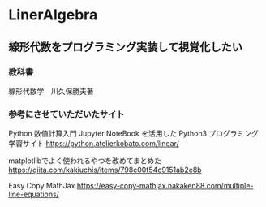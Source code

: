 # LinerAlgebra
## 線形代数をプログラミング実装して視覚化したい
### 教科書
線形代数学　川久保勝夫著
### 参考にさせていただいたサイト
Python 数値計算入門 Jupyter NoteBook を活用した Python3 プログラミング学習サイト https://python.atelierkobato.com/linear/

matplotlibでよく使われるやつを改めてまとめた https://qiita.com/kakiuchis/items/798c00f54c9151ab2e8b

Easy Copy MathJax https://easy-copy-mathjax.nakaken88.com/multiple-line-equations/
